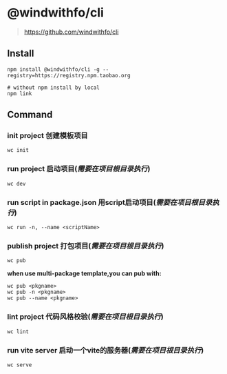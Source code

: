 # @windwithfo/cli
> https://github.com/windwithfo/cli


## Install

```
npm install @windwithfo/cli -g --registry=https://registry.npm.taobao.org

# without npm install by local
npm link
```

## Command
### init project 创建模板项目

```
wc init
```

### run project 启动项目(***需要在项目根目录执行***)

```
wc dev
```

### run script in package.json 用script启动项目(***需要在项目根目录执行***)

```
wc run -n, --name <scriptName>
```

### publish project 打包项目(***需要在项目根目录执行***)

```
wc pub
```
**when use multi-package template,you can pub with:**

```
wc pub <pkgname>
wc pub -n <pkgname>
wc pub --name <pkgname>
```
### lint project 代码风格校验(***需要在项目根目录执行***)

```
wc lint
```

### run vite server 启动一个vite的服务器(***需要在项目根目录执行***)

```
wc serve
```